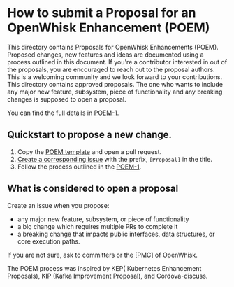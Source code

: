 <!--
#
# Licensed to the Apache Software Foundation (ASF) under one or more
# contributor license agreements.  See the NOTICE file distributed with
# this work for additional information regarding copyright ownership.
# The ASF licenses this file to You under the Apache License, Version 2.0
# (the "License"); you may not use this file except in compliance with
# the License.  You may obtain a copy of the License at
#
#     http://www.apache.org/licenses/LICENSE-2.0
#
# Unless required by applicable law or agreed to in writing, software
# distributed under the License is distributed on an "AS IS" BASIS,
# WITHOUT WARRANTIES OR CONDITIONS OF ANY KIND, either express or implied.
# See the License for the specific language governing permissions and
# limitations under the License.
#
-->

# How to submit a Proposal for an OpenWhisk Enhancement (POEM)

This directory contains Proposals for OpenWhisk Enhancements (POEM). Proposed changes, new features and ideas are documented using a process outlined in this document. If you're a contributor interested in out of the proposals, you are encouraged to reach out to the proposal authors. This is a welcoming community and we look forward to your contributions.
This directory contains approved proposals. The one who wants to include any major new feature, subsystem, piece of functionality and any breaking changes is supposed to open a proposal.

You can find the full details in [POEM-1](./POEM-1-proposal-for-openwhisk-enhancements.md).

## Quickstart to propose a new change.
1. Copy the [POEM template](./POEM-N-template.md) and open a pull request.
2. [Create a corresponding issue](/issues/new?template=proposal.md) with the prefix, `[Proposal]` in the title.
3. Follow the process outlined in the [POEM-1](./POEM-1-proposal-for-openwhisk-enhancements.md).

## What is considered to open a proposal
Create an issue when you propose:
 * any major new feature, subsystem, or piece of functionality
 * a big change which requires multiple PRs to complete it
 * a breaking change that impacts public interfaces, data structures, or core execution paths.

If you are not sure, ask to committers or the [PMC] of OpenWhisk.

The POEM process was inspired by KEP( Kubernetes Enhancement Proposals), KIP (Kafka Improvement Proposal), and Cordova-discuss.
